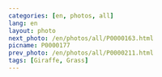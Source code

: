```yaml
---
categories: [en, photos, all]
lang: en
layout: photo
next_photo: /en/photos/all/P0000163.html
picname: P0000177
prev_photo: /en/photos/all/P0000211.html
tags: [Giraffe, Grass]
---
```


